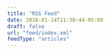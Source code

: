 ```yaml
---
title: "RSS Feed"
date: 2018-01-14T21:38:44-05:00
draft: false
url: "feed/index.xml"
feedType: "articles"
---
```



